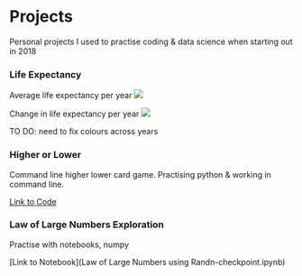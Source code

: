 # Projects


Personal projects I used to practise coding & data science when starting out in 2018


### Life Expectancy

Average life expectancy per year
![](lifeexp1960to2017.gif)

Change in life expectancy per year
![](lifeexpdiff1960to2017.gif)

TO DO: need to fix colours across years

### Higher or Lower

Command line higher lower card game. Practising python & working in command line.

[Link to Code](higherlower_unweighted.py)

### Law of Large Numbers Exploration

Practise with notebooks, numpy

[Link to Notebook](Law of Large Numbers using Randn-checkpoint.ipynb)

